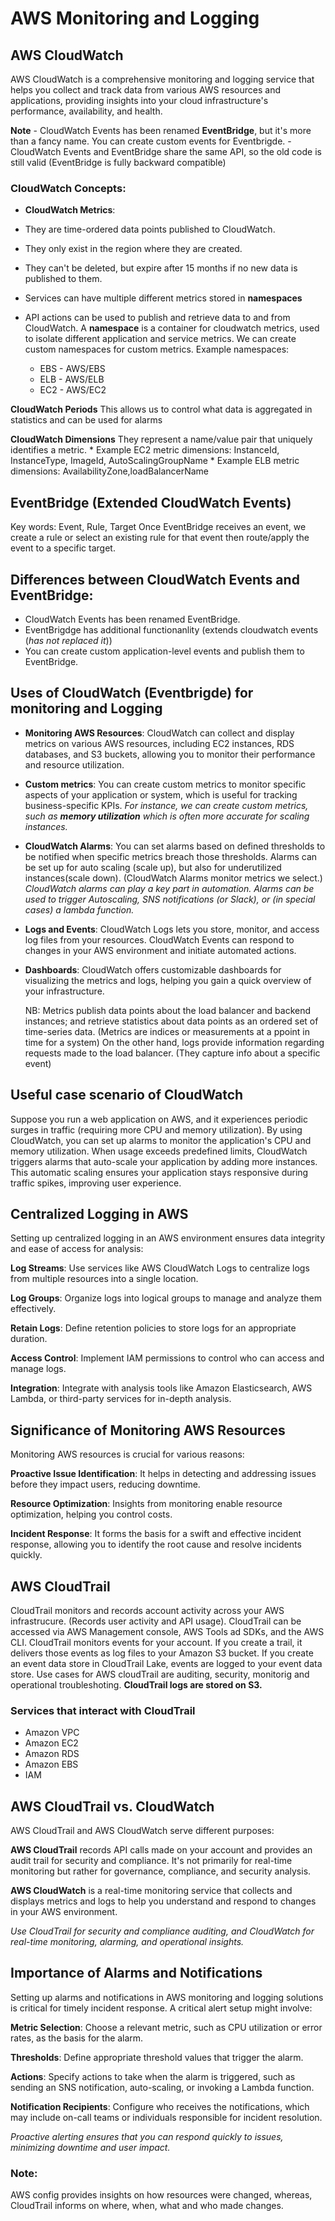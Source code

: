 # AWS Monitoring and Logging

## AWS CloudWatch

AWS CloudWatch is a comprehensive monitoring and logging service that helps you collect and track data from various AWS resources and applications, providing insights into your cloud infrastructure's performance, availability, and health.

**Note**
    - CloudWatch Events has been renamed **EventBridge**, but it's more than a fancy name. You can create custom events for Eventbrigde.
    - CloudWatch Events and EventBridge share the same API, so the old code is still valid (EventBridge is fully backward compatible)

### CloudWatch Concepts:

* **CloudWatch Metrics**:

* They are time-ordered data points published to CloudWatch.
* They only exist in the region where they are created. 
* They can't be deleted, but expire after 15 months if no new data is published to them.
* Services can have multiple different metrics stored in **namespaces**
* API actions can be used to publish and retrieve data to and from CloudWatch.
    A **namespace** is a container for cloudwatch metrics, used to isolate different application and service metrics. We can create custom namespaces for custom metrics.
    Example namespaces:
    * EBS - AWS/EBS
    * ELB - AWS/ELB
    * EC2 - AWS/EC2

**CloudWatch Periods**
This allows us to control what data is aggregated in statistics and can be used for alarms

**CloudWatch Dimensions**
They represent a name/value pair that uniquely identifies a metric.
    * Example EC2 metric dimensions: InstanceId, InstanceType, ImageId, AutoScalingGroupName
    * Example ELB metric dimensions: AvailabilityZone,loadBalancerName

## EventBridge (Extended CloudWatch Events)
Key words: Event, Rule, Target
Once EventBridge receives an event, we create a rule or select an existing rule for that event then route/apply the event to a specific target. 

## Differences between CloudWatch Events and EventBridge:
- CloudWatch Events has been renamed EventBridge.
- EventBrigdge has additional functionanlity (extends cloudwatch events (*has not replaced it*))
- You can create custom application-level events and publish them to EventBridge.

## Uses of CloudWatch (Eventbrigde) for monitoring and Logging

* **Monitoring AWS Resources**: CloudWatch can collect and display metrics on various AWS resources, including EC2 instances, RDS databases, and S3 buckets, allowing you to monitor their performance and resource utilization.

* **Custom metrics**: You can create custom metrics to monitor specific aspects of your application or system, which is useful for tracking business-specific KPIs.
    *For instance, we can create custom metrics, such as **memory utilization** which is often more accurate for scaling instances.*

* **CloudWatch Alarms**: You can set alarms based on defined thresholds to be notified when specific metrics breach those thresholds. Alarms can be set up for auto scaling (scale up), but also for underutilized instances(scale down). (CloudWatch Alarms monitor metrics we select.)
    *CloudWatch alarms can play a key part in automation. Alarms can be used to trigger Autoscaling, SNS notifications (or Slack), or (in special cases) a lambda function.*

* **Logs and Events**: CloudWatch Logs lets you store, monitor, and access log files from your resources. CloudWatch Events can respond to changes in your AWS environment and initiate automated actions. 

* **Dashboards**: CloudWatch offers customizable dashboards for visualizing the metrics and logs, helping you gain a quick overview of your infrastructure.

    NB: Metrics publish data points about the load balancer and backend instances; and retrieve statistics about data points as an ordered set of time-series data. (Metrics are indices or measurements at a ppoint in time for a system)
    On the other hand, logs provide information regarding requests made to the load balancer. (They capture info about a specific event)

## Useful case scenario of CloudWatch
Suppose you run a web application on AWS, and it experiences periodic surges in traffic (requiring more CPU and memory utilization). By using CloudWatch, you can set up alarms to monitor the application's CPU and memory utilization. When usage exceeds predefined limits, CloudWatch triggers alarms that auto-scale your application by adding more instances. This automatic scaling ensures your application stays responsive during traffic spikes, improving user experience.

## Centralized Logging in AWS
Setting up centralized logging in an AWS environment ensures data integrity and ease of access for analysis:

**Log Streams**: Use services like AWS CloudWatch Logs to centralize logs from multiple resources into a single location.

**Log Groups**: Organize logs into logical groups to manage and analyze them effectively.

**Retain Logs**: Define retention policies to store logs for an appropriate duration.

**Access Control**: Implement IAM permissions to control who can access and manage logs.

**Integration**: Integrate with analysis tools like Amazon Elasticsearch, AWS Lambda, or third-party services for in-depth analysis.

## Significance of Monitoring AWS Resources
Monitoring AWS resources is crucial for various reasons:

**Proactive Issue Identification**: It helps in detecting and addressing issues before they impact users, reducing downtime.

**Resource Optimization**: Insights from monitoring enable resource optimization, helping you control costs.

**Incident Response**: It forms the basis for a swift and effective incident response, allowing you to identify the root cause and resolve incidents quickly.

## AWS CloudTrail
CloudTrail monitors and records account activity across your AWS infrastrucure. (Records user activity and API usage).
CloudTrail can be accessed via AWS Management console, AWS Tools ad SDKs, and the AWS CLI.
CloudTrail monitors events for your account. If you create a trail, it delivers those events as log files to your Amazon S3 bucket. If you create an event data store in CloudTrail Lake, events are logged to your event data store.
Use cases for AWS cloudTrail are auditing, security, monitorig and operational troubleshoting.
    **CloudTrail logs are stored on S3.**

### Services that interact with CloudTrail
* Amazon VPC
* Amazon EC2
* Amazon RDS
* Amazon EBS
* IAM


## AWS CloudTrail vs. CloudWatch

AWS CloudTrail and AWS CloudWatch serve different purposes:

**AWS CloudTrail** records API calls made on your account and provides an audit trail for security and compliance. It's not primarily for real-time monitoring but rather for governance, compliance, and security analysis.

**AWS CloudWatch** is a real-time monitoring service that collects and displays metrics and logs to help you understand and respond to changes in your AWS environment.

*Use CloudTrail for security and compliance auditing, and CloudWatch for real-time monitoring, alarming, and operational insights.*

## Importance of Alarms and Notifications
Setting up alarms and notifications in AWS monitoring and logging solutions is critical for timely incident response. A critical alert setup might involve:

**Metric Selection**: Choose a relevant metric, such as CPU utilization or error rates, as the basis for the alarm.

**Thresholds**: Define appropriate threshold values that trigger the alarm.

**Actions**: Specify actions to take when the alarm is triggered, such as sending an SNS notification, auto-scaling, or invoking a Lambda function.

**Notification Recipients**: Configure who receives the notifications, which may include on-call teams or individuals responsible for incident resolution.

*Proactive alerting ensures that you can respond quickly to issues, minimizing downtime and user impact.*

### Note:
AWS config provides insights on how resources were changed, whereas, CloudTrail informs on where, when, what and who made changes.
